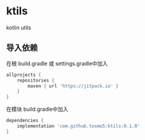 # ktils

kotlin utils

## 导入依赖

在根 build.gradle 或 settings.gradle中加入

```groovy
allprojects {
    repositories {
        maven { url 'https://jitpack.io' }
    }
}
```

在模块 build.gradle中加入

```groovy
dependencies {
    implementation 'com.github.tosmo5:ktils:0.1.0'
}
```
